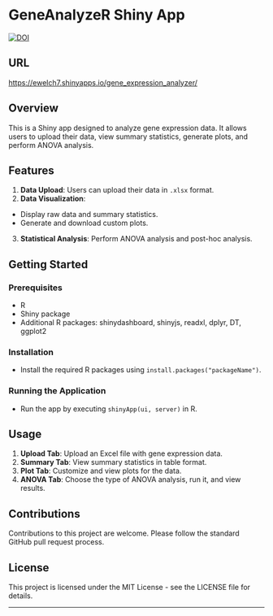 # GeneAnalyzeR Shiny App

[![DOI](https://zenodo.org/badge/739596335.svg)](https://zenodo.org/doi/10.5281/zenodo.10483599)

## URL
https://ewelch7.shinyapps.io/gene_expression_analyzer/

## Overview
This is a Shiny app designed to analyze gene expression data. It allows users to upload their data, view summary statistics, generate plots, and perform ANOVA analysis.

## Features
1. **Data Upload**: Users can upload their data in `.xlsx` format.
2. **Data Visualization**: 
  - Display raw data and summary statistics.
- Generate and download custom plots.
3. **Statistical Analysis**: Perform ANOVA analysis and post-hoc analysis.

## Getting Started

### Prerequisites
- R
- Shiny package
- Additional R packages: shinydashboard, shinyjs, readxl, dplyr, DT, ggplot2

### Installation
- Install the required R packages using `install.packages("packageName")`.

### Running the Application
- Run the app by executing `shinyApp(ui, server)` in R.

## Usage

1. **Upload Tab**: Upload an Excel file with gene expression data.
2. **Summary Tab**: View summary statistics in table format.
3. **Plot Tab**: Customize and view plots for the data.
4. **ANOVA Tab**: Choose the type of ANOVA analysis, run it, and view results.

## Contributions
Contributions to this project are welcome. Please follow the standard GitHub pull request process.

## License
This project is licensed under the MIT License - see the LICENSE file for details.

---
  

